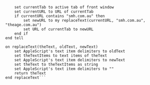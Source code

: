 <!-- smhTotheage apple script for macOS catalina -->
<!-- This is a apple script that I execute on the desktop using automator application to run the shell command as follows:

cd /Users/flurshelley/Desktop
osascript SMHtoTHEAGE.scpt
-->
<!-- This is a comment -->

```tell application "Google Chrome"
	set currentTab to active tab of front window
	set currentURL to URL of currentTab
	if currentURL contains "smh.com.au" then
		set newURL to my replaceText(currentURL, "smh.com.au", "theage.com.au")
		set URL of currentTab to newURL
	end if
end tell

on replaceText(theText, oldText, newText)
	set AppleScript's text item delimiters to oldText
	set theTextItems to text items of theText
	set AppleScript's text item delimiters to newText
	set theText to theTextItems as string
	set AppleScript's text item delimiters to ""
	return theText
end replaceText```